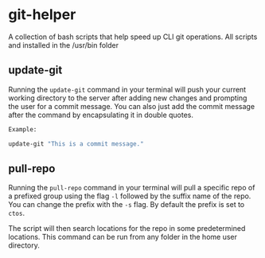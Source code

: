 # git-helper
A collection of bash scripts that help speed up CLI git operations.
All scripts and installed in the /usr/bin folder 

## update-git
Running the `update-git` command in your terminal will push your current working directory to the server after adding new changes and prompting the user for a commit message. You can also just add the commit message after the command by encapsulating it in double quotes.

```bash
Example:

update-git "This is a commit message."
```

## pull-repo

Running the `pull-repo` command in your terminal will pull a specific repo of a prefixed group using the flag `-l` followed by the suffix name of the repo. You can change the prefix with the `-s` flag. By default the prefix is set to `ctos`.

The script will then search locations for the repo in some predetermined locations. This command can be run from any folder in the home user directory.
